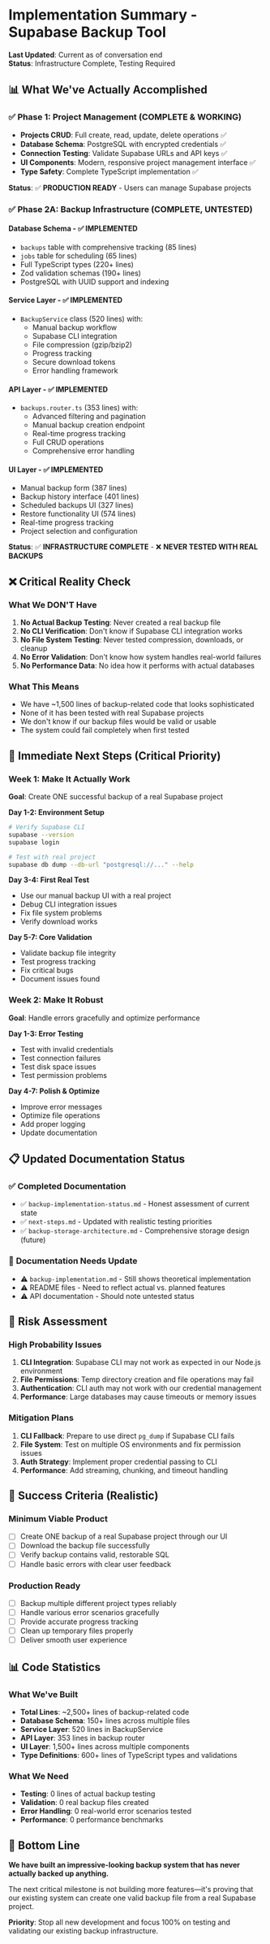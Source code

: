 # Implementation Summary - Supabase Backup Tool

**Last Updated**: Current as of conversation end  
**Status**: Infrastructure Complete, Testing Required

## 📊 **What We've Actually Accomplished**

### ✅ **Phase 1: Project Management (COMPLETE & WORKING)**
- **Projects CRUD**: Full create, read, update, delete operations ✅
- **Database Schema**: PostgreSQL with encrypted credentials ✅
- **Connection Testing**: Validate Supabase URLs and API keys ✅
- **UI Components**: Modern, responsive project management interface ✅
- **Type Safety**: Complete TypeScript implementation ✅

**Status**: ✅ **PRODUCTION READY** - Users can manage Supabase projects

### ✅ **Phase 2A: Backup Infrastructure (COMPLETE, UNTESTED)**

#### Database Schema - ✅ IMPLEMENTED
- `backups` table with comprehensive tracking (85 lines)
- `jobs` table for scheduling (65 lines)
- Full TypeScript types (220+ lines)
- Zod validation schemas (190+ lines)
- PostgreSQL with UUID support and indexing

#### Service Layer - ✅ IMPLEMENTED
- `BackupService` class (520 lines) with:
  - Manual backup workflow
  - Supabase CLI integration
  - File compression (gzip/bzip2)
  - Progress tracking
  - Secure download tokens
  - Error handling framework

#### API Layer - ✅ IMPLEMENTED
- `backups.router.ts` (353 lines) with:
  - Advanced filtering and pagination
  - Manual backup creation endpoint
  - Real-time progress tracking
  - Full CRUD operations
  - Comprehensive error handling

#### UI Layer - ✅ IMPLEMENTED
- Manual backup form (387 lines)
- Backup history interface (401 lines)
- Scheduled backups UI (327 lines)
- Restore functionality UI (574 lines)
- Real-time progress tracking
- Project selection and configuration

**Status**: ✅ **INFRASTRUCTURE COMPLETE** - ❌ **NEVER TESTED WITH REAL BACKUPS**

## ❌ **Critical Reality Check**

### What We DON'T Have
1. **No Actual Backup Testing**: Never created a real backup file
2. **No CLI Verification**: Don't know if Supabase CLI integration works
3. **No File System Testing**: Never tested compression, downloads, or cleanup
4. **No Error Validation**: Don't know how system handles real-world failures
5. **No Performance Data**: No idea how it performs with actual databases

### What This Means
- We have ~1,500 lines of backup-related code that looks sophisticated
- None of it has been tested with real Supabase projects
- We don't know if our backup files would be valid or usable
- The system could fail completely when first tested

## 🎯 **Immediate Next Steps (Critical Priority)**

### Week 1: Make It Actually Work
**Goal**: Create ONE successful backup of a real Supabase project

**Day 1-2: Environment Setup**
```bash
# Verify Supabase CLI
supabase --version
supabase login

# Test with real project
supabase db dump --db-url "postgresql://..." --help
```

**Day 3-4: First Real Test**
- Use our manual backup UI with a real project
- Debug CLI integration issues
- Fix file system problems
- Verify download works

**Day 5-7: Core Validation**
- Validate backup file integrity
- Test progress tracking
- Fix critical bugs
- Document issues found

### Week 2: Make It Robust
**Goal**: Handle errors gracefully and optimize performance

**Day 1-3: Error Testing**
- Test with invalid credentials
- Test connection failures
- Test disk space issues
- Test permission problems

**Day 4-7: Polish & Optimize**
- Improve error messages
- Optimize file operations
- Add proper logging
- Update documentation

## 📋 **Updated Documentation Status**

### ✅ **Completed Documentation**
- ✅ `backup-implementation-status.md` - Honest assessment of current state
- ✅ `next-steps.md` - Updated with realistic testing priorities
- ✅ `backup-storage-architecture.md` - Comprehensive storage design (future)

### 📝 **Documentation Needs Update**
- ⚠️ `backup-implementation.md` - Still shows theoretical implementation
- ⚠️ README files - Need to reflect actual vs. planned features
- ⚠️ API documentation - Should note untested status

## 🚦 **Risk Assessment**

### High Probability Issues
1. **CLI Integration**: Supabase CLI may not work as expected in our Node.js environment
2. **File Permissions**: Temp directory creation and file operations may fail
3. **Authentication**: CLI auth may not work with our credential management
4. **Performance**: Large databases may cause timeouts or memory issues

### Mitigation Plans
1. **CLI Fallback**: Prepare to use direct `pg_dump` if Supabase CLI fails
2. **File System**: Test on multiple OS environments and fix permission issues
3. **Auth Strategy**: Implement proper credential passing to CLI
4. **Performance**: Add streaming, chunking, and timeout handling

## 🎯 **Success Criteria (Realistic)**

### Minimum Viable Product
- [ ] Create ONE backup of a real Supabase project through our UI
- [ ] Download the backup file successfully
- [ ] Verify backup contains valid, restorable SQL
- [ ] Handle basic errors with clear user feedback

### Production Ready
- [ ] Backup multiple different project types reliably
- [ ] Handle various error scenarios gracefully
- [ ] Provide accurate progress tracking
- [ ] Clean up temporary files properly
- [ ] Deliver smooth user experience

## 📊 **Code Statistics**

### What We've Built
- **Total Lines**: ~2,500+ lines of backup-related code
- **Database Schema**: 150+ lines across multiple files
- **Service Layer**: 520 lines in BackupService
- **API Layer**: 353 lines in backup router
- **UI Layer**: 1,500+ lines across multiple components
- **Type Definitions**: 600+ lines of TypeScript types and validations

### What We Need
- **Testing**: 0 lines of actual backup testing
- **Validation**: 0 real backup files created
- **Error Handling**: 0 real-world error scenarios tested
- **Performance**: 0 performance benchmarks

## 🚨 **Bottom Line**

**We have built an impressive-looking backup system that has never actually backed up anything.**

The next critical milestone is not building more features—it's proving that our existing system can create one valid backup file from a real Supabase project.

**Priority**: Stop all new development and focus 100% on testing and validating our existing backup infrastructure. 